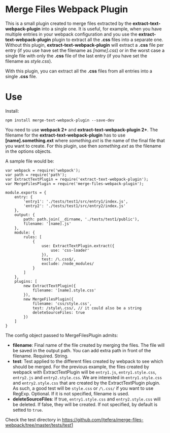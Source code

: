 Merge Files Webpack Plugin
==========================

This is a small plugin created to merge files extracted by 
the **extract-text-webpack-plugin** into a single one.
It is useful, for example, when you have multiple entries 
in your webpack configuration and you use the **extract-text-webpack-plugin** 
plugin to extract all the **.css** files into a separate one. Without this plugin,
**extract-text-webpack-plugin** will extract a **.css** file per entry (if you use 
have set the filename as *[name].css*) or in the worst case a single file with only 
the **.css** file of the last entry (if you have set the filename as *style.css*).

With this plugin, you can extract all the **.css** files from all entries 
into a single **.css** file.

# Use

Install:

    npm install merge-text-webpack-plugin --save-dev

You need to use **webpack 2+** and **extract-text-webpack-plugin 2+**.
The filename for the **extract-text-webpack-plugin** has to use **[name].something.ext** 
where *something.ext* is the name of the final file that you want to create. For this 
plugin, use then *something.ext* as the filename in the options objects.

A sample file would be:

    var webpack = require('webpack');
    var path = require('path');
    var ExtractTextPlugin = require('extract-text-webpack-plugin');
    var MergeFilesPlugin = require('merge-files-webpack-plugin');

    module.exports = {
        entry: {
            'entry1': './tests/test1/src/entry1/index.js',
            'entry2': './tests/test1/src/entry2/index.js'
        },
        output: {
            path: path.join(__dirname, './tests/test1/public'),
            filename: '[name].js'
        },
        module: {
            rules: [
                {
                    use: ExtractTextPlugin.extract({
                        use: 'css-loader'
                    }),
                    test: /\.css$/,
                    exclude: /node_modules/
                }
            ]
        },
        plugins: [
            new ExtractTextPlugin({
                filename: '[name].style.css'
            }),
            new MergeFilesPlugin({
                filename: 'css/style.css',
                test: /style\.css/, // it could also be a string
                deleteSourceFiles: true
            })
        ]
    }

The config object passed to MergeFilesPlugin admits:

+ **filename**: Final name of the file created by merging the files. The file will be saved in the output path. You can add extra path in front of the filename. Required. String.
+ **test**: Test applied to the different files created by webpack to see which should be merged. For the previous example, the files created by webpack with ExtractTextPlugin will be `entry1.js`, `entry1.style.css`, `entry2.js` and `entry2.style.css`. We are interested in `entry1.style.css` and `entry2.style.css` that are created by the ExtractTextPlugin plugin. As such, a good test will be `style.css` or `/\.css/` if you want to use RegExp. Optional. If it is not specified, filename is used.
+ **deleteSourceFiles**: If true, `entry1.style.css` and `entry2.style.css` will be deleted. If false, they will be created. If not specified, by default is setted to `true`.


Check the test directory in https://github.com/jtefera/merge-files-webpack/tree/master/tests/test1